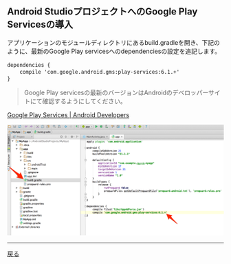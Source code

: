 ## Android StudioプロジェクトへのGoogle Play Servicesの導入

アプリケーションのモジュールディレクトリにあるbuild.gradleを開き、下記のように、最新のGoogle Play servicesへのdependenciesの設定を追記します。

```
dependencies {
	compile 'com.google.android.gms:play-services:6.1.+'
}
```

> Google Play servicesの最新のバージョンはAndroidのデベロッパーサイトにて確認するようにしてください。

[Google Play Services | Android Developers](https://developer.android.com/google/play-services/index.html)


![googlePlayServices01](./img01.png)

---
[戻る](../README.md)
